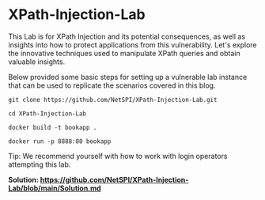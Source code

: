 # XPath-Injection-Lab

This Lab is for XPath Injection and its potential consequences, as well as insights into how to protect applications from this vulnerability. Let's explore the innovative techniques used to manipulate XPath queries and obtain valuable insights.

Below provided some basic steps for setting up a vulnerable lab instance that can be used to replicate the scenarios covered in this blog.

``git clone https://github.com/NetSPI/XPath-Injection-Lab.git``

``cd XPath-Injection-Lab``

``docker build -t bookapp . ``

``docker run -p 8888:80 bookapp``

Tip: We recommend yourself with how to work with login operators attempting this lab.

**Solution: https://github.com/NetSPI/XPath-Injection-Lab/blob/main/Solution.md**
